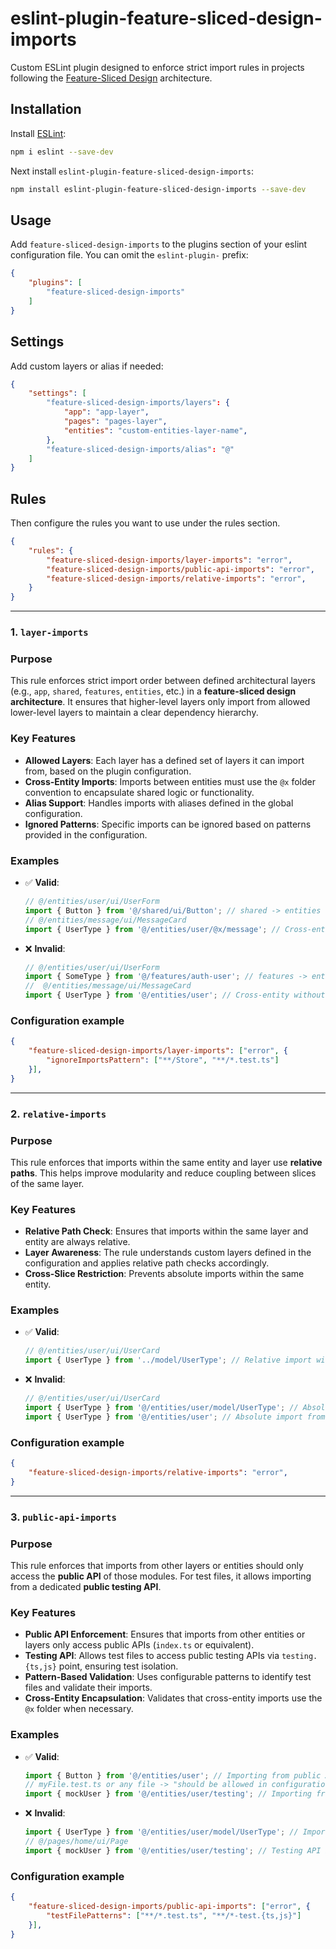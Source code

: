 # eslint-plugin-feature-sliced-design-imports

Custom ESLint plugin designed to enforce strict import rules in projects following the [Feature-Sliced Design](https://feature-sliced.design/) architecture. 

## Installation

Install [ESLint](https://eslint.org/):

```sh
npm i eslint --save-dev
```

Next install `eslint-plugin-feature-sliced-design-imports`:

```sh
npm install eslint-plugin-feature-sliced-design-imports --save-dev
```

## Usage

Add `feature-sliced-design-imports` to the plugins section of your eslint configuration file. You can omit the `eslint-plugin-` prefix:

```json
{
    "plugins": [
        "feature-sliced-design-imports"
    ]
}
```

## **Settings**

Add custom layers or alias if needed:

```json
{
    "settings": [
        "feature-sliced-design-imports/layers": {
            "app": "app-layer",
            "pages": "pages-layer",
            "entities": "custom-entities-layer-name",
        },
        "feature-sliced-design-imports/alias": "@"
    ]
}
```

## **Rules**

Then configure the rules you want to use under the rules section.

```json
{
    "rules": {
        "feature-sliced-design-imports/layer-imports": "error",
        "feature-sliced-design-imports/public-api-imports": "error",
        "feature-sliced-design-imports/relative-imports": "error",
    }
}
```

---
### 1. **`layer-imports`**

### **Purpose**
This rule enforces strict import order between defined architectural layers (e.g., `app`, `shared`, `features`, `entities`, etc.) in a **feature-sliced design architecture**. It ensures that higher-level layers only import from allowed lower-level layers to maintain a clear dependency hierarchy.

### **Key Features**
- **Allowed Layers**: Each layer has a defined set of layers it can import from, based on the plugin configuration.
- **Cross-Entity Imports**: Imports between entities must use the `@x` folder convention to encapsulate shared logic or functionality.
- **Alias Support**: Handles imports with aliases defined in the global configuration.
- **Ignored Patterns**: Specific imports can be ignored based on patterns provided in the configuration.

### **Examples**
- ✅ **Valid**: 
  ```javascript
  // @/entities/user/ui/UserForm
  import { Button } from '@/shared/ui/Button'; // shared -> entities
  // @/entities/message/ui/MessageCard
  import { UserType } from '@/entities/user/@x/message'; // Cross-entity via @x folder
  ```
- ❌ **Invalid**: 
  ```javascript
  // @/entities/user/ui/UserForm
  import { SomeType } from '@/features/auth-user'; // features -> entities
  //  @/entities/message/ui/MessageCard
  import { UserType } from '@/entities/user'; // Cross-entity without @x folder
  ```

### **Configuration example**
```json
{
    "feature-sliced-design-imports/layer-imports": ["error", {
        "ignoreImportsPattern": ["**/Store", "**/*.test.ts"]
    }],
}
```
---

### 2. **`relative-imports`**

### **Purpose**
This rule enforces that imports within the same entity and layer use **relative paths**. This helps improve modularity and reduce coupling between slices of the same layer.

### **Key Features**
- **Relative Path Check**: Ensures that imports within the same layer and entity are always relative.
- **Layer Awareness**: The rule understands custom layers defined in the configuration and applies relative path checks accordingly.
- **Cross-Slice Restriction**: Prevents absolute imports within the same entity.

### **Examples**
- ✅ **Valid**: 
  ```javascript
  // @/entities/user/ui/UserCard
  import { UserType } from '../model/UserType'; // Relative import within the same entity
  ```
- ❌ **Invalid**: 
  ```javascript
  // @/entities/user/ui/UserCard
  import { UserType } from '@/entities/user/model/UserType'; // Absolute import within the same entity
  import { UserType } from '@/entities/user'; // Absolute import from public api within the same entity
  ```

### **Configuration example**
```json
{
    "feature-sliced-design-imports/relative-imports": "error",
}
```
---

### 3. **`public-api-imports`**

### **Purpose**
This rule enforces that imports from other layers or entities should only access the **public API** of those modules. For test files, it allows importing from a dedicated **public testing API**.

### **Key Features**
- **Public API Enforcement**: Ensures that imports from other entities or layers only access public APIs (`index.ts` or equivalent).
- **Testing API**: Allows test files to access public testing APIs via `testing.{ts,js}` point, ensuring test isolation.
- **Pattern-Based Validation**: Uses configurable patterns to identify test files and validate their imports.
- **Cross-Entity Encapsulation**: Validates that cross-entity imports use the `@x` folder when necessary.

### **Examples**
- ✅ **Valid**: 
  ```javascript
  import { Button } from '@/entities/user'; // Importing from public API
  // myFile.test.ts or any file -> "should be allowed in configuration"
  import { mockUser } from '@/entities/user/testing'; // Importing from testing public API in an allowed test file
  ```
- ❌ **Invalid**: 
  ```javascript
  import { UserType } from '@/entities/user/model/UserType'; // Importing from private module
  // @/pages/home/ui/Page
  import { mockUser } from '@/entities/user/testing'; // Testing API imported in a production file
  ```

### **Configuration example**
```json
{
    "feature-sliced-design-imports/public-api-imports": ["error", {
        "testFilePatterns": ["**/*.test.ts", "**/*-test.{ts,js}"]
    }],
}
```